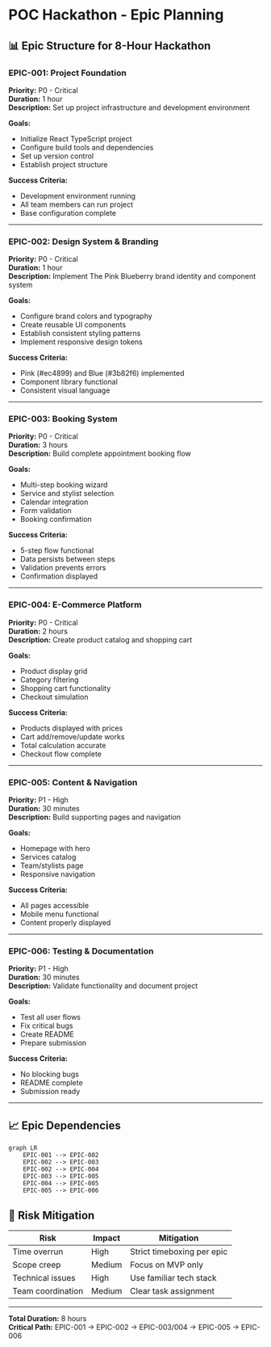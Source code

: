 # POC Hackathon - Epic Planning

## 📊 Epic Structure for 8-Hour Hackathon

### EPIC-001: Project Foundation
**Priority:** P0 - Critical  
**Duration:** 1 hour  
**Description:** Set up project infrastructure and development environment

**Goals:**
- Initialize React TypeScript project
- Configure build tools and dependencies
- Set up version control
- Establish project structure

**Success Criteria:**
- Development environment running
- All team members can run project
- Base configuration complete

---

### EPIC-002: Design System & Branding
**Priority:** P0 - Critical  
**Duration:** 1 hour  
**Description:** Implement The Pink Blueberry brand identity and component system

**Goals:**
- Configure brand colors and typography
- Create reusable UI components
- Establish consistent styling patterns
- Implement responsive design tokens

**Success Criteria:**
- Pink (#ec4899) and Blue (#3b82f6) implemented
- Component library functional
- Consistent visual language

---

### EPIC-003: Booking System
**Priority:** P0 - Critical  
**Duration:** 3 hours  
**Description:** Build complete appointment booking flow

**Goals:**
- Multi-step booking wizard
- Service and stylist selection
- Calendar integration
- Form validation
- Booking confirmation

**Success Criteria:**
- 5-step flow functional
- Data persists between steps
- Validation prevents errors
- Confirmation displayed

---

### EPIC-004: E-Commerce Platform
**Priority:** P0 - Critical  
**Duration:** 2 hours  
**Description:** Create product catalog and shopping cart

**Goals:**
- Product display grid
- Category filtering
- Shopping cart functionality
- Checkout simulation

**Success Criteria:**
- Products displayed with prices
- Cart add/remove/update works
- Total calculation accurate
- Checkout flow complete

---

### EPIC-005: Content & Navigation
**Priority:** P1 - High  
**Duration:** 30 minutes  
**Description:** Build supporting pages and navigation

**Goals:**
- Homepage with hero
- Services catalog
- Team/stylists page
- Responsive navigation

**Success Criteria:**
- All pages accessible
- Mobile menu functional
- Content properly displayed

---

### EPIC-006: Testing & Documentation
**Priority:** P1 - High  
**Duration:** 30 minutes  
**Description:** Validate functionality and document project

**Goals:**
- Test all user flows
- Fix critical bugs
- Create README
- Prepare submission

**Success Criteria:**
- No blocking bugs
- README complete
- Submission ready

---

## 📈 Epic Dependencies

```mermaid
graph LR
    EPIC-001 --> EPIC-002
    EPIC-002 --> EPIC-003
    EPIC-002 --> EPIC-004
    EPIC-003 --> EPIC-005
    EPIC-004 --> EPIC-005
    EPIC-005 --> EPIC-006
```

## 🎯 Risk Mitigation

| Risk | Impact | Mitigation |
|------|--------|------------|
| Time overrun | High | Strict timeboxing per epic |
| Scope creep | Medium | Focus on MVP only |
| Technical issues | High | Use familiar tech stack |
| Team coordination | Medium | Clear task assignment |

---

**Total Duration:** 8 hours  
**Critical Path:** EPIC-001 → EPIC-002 → EPIC-003/004 → EPIC-005 → EPIC-006